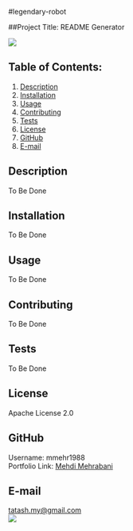 
  
  #legendary-robot

  ##Project Title: README Generator

  <a href="https://choosealicense.com/licenses/apache-2.0" target="_blank"><img src="https://img.shields.io/badge/License-Apache%202.0-yellow.svg" /></a>

  ## Table of Contents:
  1. [Description](#description) 
  2. [Installation](#Installation)
  3. [Usage](#Usage)  
  4. [Contributing](#Contributing)
  5. [Tests](#Tests)
  6. [License](#License)
  7. [GitHub](#GitHub)
  8. [E-mail](#E-mail)

  ## Description
  To Be Done 

  ## Installation
  To Be Done

  ## Usage
  To Be Done

  ## Contributing
  To Be Done

  ## Tests
  To Be Done

  ## License
  Apache License 2.0
  
  ## GitHub
  Username: mmehr1988<br>
  Portfolio Link: [Mehdi Mehrabani](https://github.com/mmehr1988)
  
  ## E-mail
  tatash.my@gmail.com<br>
  <a href="mailto:tatash.my@gmail.com" target="_blank"><img src="https://img.shields.io/badge/Gmail-D14836?style=for-the-badge&logo=gmail&logoColor=white" /></a>
  